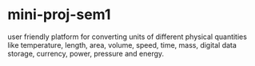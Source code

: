 # mini-proj-sem1
 user friendly platform for converting units of different physical quantities like temperature, length, area, volume, speed, time, mass, digital data storage, currency, power, pressure and energy.
